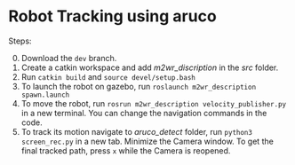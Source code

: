 # Robot Tracking using aruco

Steps:

  0. Download the ```dev``` branch.
  1. Create a catkin workspace and add *m2wr_discription* in the *src* folder.
  2. Run ```catkin build``` and ```source devel/setup.bash```
  3. To launch the robot on gazebo, run ```roslaunch m2wr_description spawn.launch```
  4. To move the robot, run ```rosrun m2wr_description velocity_publisher.py``` in a new terminal. You can change the navigation commands in the code.
  5. To track its motion navigate to *aruco_detect* folder, run ```python3 screen_rec.py``` in a new tab. Minimize the Camera window. To get the final tracked path, press ```x``` while the Camera is reopened.
